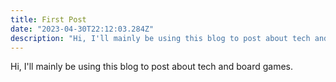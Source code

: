 ```yaml
---
title: First Post
date: "2023-04-30T22:12:03.284Z"
description: "Hi, I'll mainly be using this blog to post about tech and board games."
---
```


Hi, I'll mainly be using this blog to post about tech and board games.
